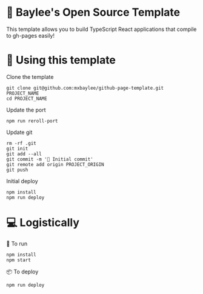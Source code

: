 # 🤪 Baylee's Open Source Template

This template allows you to build TypeScript React applications that compile to
gh-pages easily!

# 💫 Using this template

Clone the template

```
git clone git@github.com:mxbaylee/github-page-template.git PROJECT_NAME
cd PROJECT_NAME
```

Update the port

```
npm run reroll-port
```

Update git

```
rm -rf .git
git init
git add --all
git commit -m '🥳 Initial commit'
git remote add origin PROJECT_ORIGIN
git push
```

Initial deploy

```
npm install
npm run deploy
```


# 💻 Logistically

🤖 To run

```
npm install
npm start
```

📦 To deploy

```
npm run deploy
```
